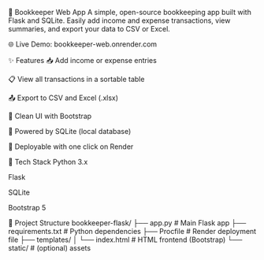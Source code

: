 📒 Bookkeeper Web App
A simple, open-source bookkeeping app built with Flask and SQLite. Easily add income and expense transactions, view summaries, and export your data to CSV or Excel.

🌐 Live Demo: bookkeeper-web.onrender.com

✨ Features
📥 Add income or expense entries

📋 View all transactions in a sortable table

📤 Export to CSV and Excel (.xlsx)

🎨 Clean UI with Bootstrap

💾 Powered by SQLite (local database)

🚀 Deployable with one click on Render

🧰 Tech Stack
Python 3.x

Flask

SQLite

Bootstrap 5

📁 Project Structure
bookkeeper-flask/
├── app.py               # Main Flask app
├── requirements.txt     # Python dependencies
├── Procfile             # Render deployment file
├── templates/
│   └── index.html       # HTML frontend (Bootstrap)
└── static/              # (optional) assets


